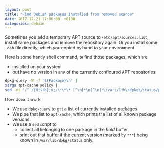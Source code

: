 ```yaml
---
layout: post
title: "Find Debian packages installed from removed source"
date: 2017-12-21 17:06:00  +0100
categories: debian
---
```


Sometimes you add a temporary APT source to `/etc/apt/sources.list`, install same packages and remove the repository again.
Or you install some `.deb` file directly, which you copied by hand to your environment.

Here is some handy shell command, to find those packages, which are

* installed on your system
* but have no version in any of the currently configured APT repositories:

```bash
dpkg-query -W -f '${Package}\n' |
xargs apt-cache policy |
sed -ne '/^ /{H;$!b};x;/\*\*\* [^\n]*\n[^\n]*\/var\/lib\/dpkg\/status/p'
```

How does it work:

* We use `dpkg-query` to get a list of currently installed packages.
* We pipe that list to `apt-cache`, which prints the list of all known package versions.
* We use a `sed` script to
    * collect all belonging to one package in the *hold* buffer
    * print out that buffer if the current version (marked by `***`) being known in `/var/lib/dpkg/status` only.
